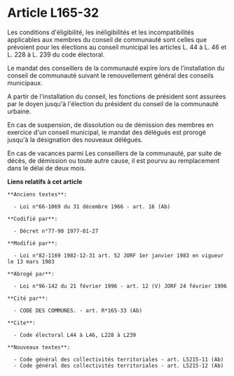 # Article L165-32

Les conditions d'éligibilité, les inéligibilités et les incompatibilités applicables aux membres du conseil de communauté
sont celles que prévoient pour les élections au conseil municipal les articles L. 44 à L. 46 et L. 228 à L. 239 du code
électoral.

Le mandat des conseillers de la communauté expire lors de l'installation du conseil de communauté suivant le renouvellement
général des conseils municipaux.

A partir de l'installation du conseil, les fonctions de président sont assurées par le doyen jusqu'à l'élection du président
du conseil de la communauté urbaine.

En cas de suspension, de dissolution ou de démission des membres en exercice d'un conseil municipal, le mandat des délégués
est prorogé jusqu'à la désignation des nouveaux délégués.

En cas de vacances parmi Les conseillers de la communauté, par suite de décès, de démission ou toute autre cause, il est
pourvu au remplacement dans le délai de deux mois.

**Liens relatifs à cet article**

	**Anciens textes**:

	  - Loi n°66-1069 du 31 décembre 1966 - art. 16 (Ab)

	**Codifié par**:

	  - Décret n°77-90 1977-01-27

	**Modifié par**:

	  - Loi n°82-1169 1982-12-31 art. 52 JORF 1er janvier 1983 en vigueur le 13 mars 1983

	**Abrogé par**:

	  - Loi n°96-142 du 21 février 1996 - art. 12 (V) JORF 24 février 1996

	**Cité par**:

	  - CODE DES COMMUNES. - art. R*165-33 (Ab)

	**Cite**:

	  - Code électoral L44 à L46, L228 à L239

	**Nouveaux textes**:

	  - Code général des collectivités territoriales - art. L5215-11 (Ab)
	  - Code général des collectivités territoriales - art. L5215-12 (Ab)
